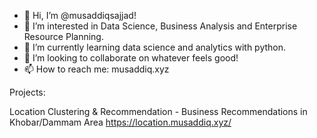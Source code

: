 - 👋 Hi, I’m @musaddiqsajjad!
- 👀 I’m interested in Data Science, Business Analysis and Enterprise Resource Planning.
- 🌱 I’m currently learning data science and analytics with python.
- 💞️ I’m looking to collaborate on whatever feels good!
- 📫 How to reach me: musaddiq.xyz

Projects:

Location Clustering & Recommendation - Business Recommendations in Khobar/Dammam Area 
https://location.musaddiq.xyz/

<!---
musaddiqsajjad/musaddiqsajjad is a ✨ special ✨ repository because its `README.md` (this file) appears on your GitHub profile.
You can click the Preview link to take a look at your changes.
--->
